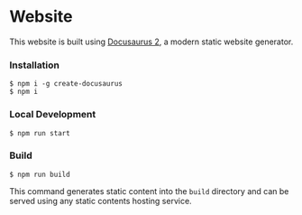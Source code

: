 # Website

This website is built using [Docusaurus 2](https://docusaurus.io/), a modern static website generator.

### Installation

```
$ npm i -g create-docusaurus
$ npm i
```

### Local Development

```
$ npm run start
```

### Build

```
$ npm run build
```

This command generates static content into the `build` directory and can be served using any static contents hosting service.
